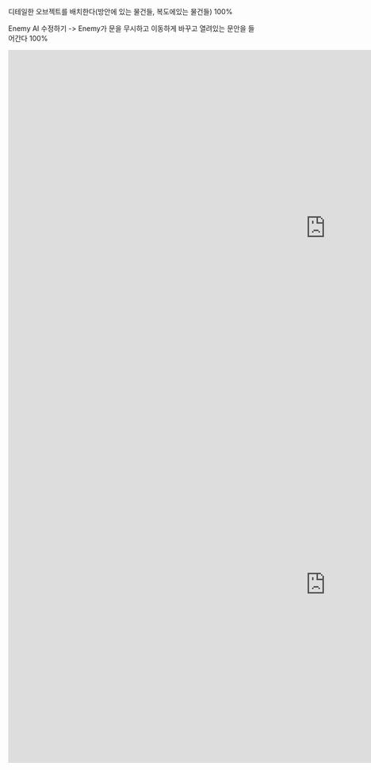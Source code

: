 
디테일한 오브젝트를 배치한다(방안에 있는 물건들, 복도에있는 물건들) 100%

Enemy AI 수정하기 -> Enemy가 문을 무시하고 이동하게 바꾸고 열려있는 문안을 들어간다 100%



<iframe width="1280" height="720" src="https://www.youtube.com/embed/hXXW75kj5ng" title="YouTube video player" frameborder="0" allow="accelerometer; autoplay; clipboard-write; encrypted-media; gyroscope; picture-in-picture" allowfullscreen></iframe>

<iframe width="1280" height="720" src="https://www.youtube.com/embed/i8UymDeElU4" title="YouTube video player" frameborder="0" allow="accelerometer; autoplay; clipboard-write; encrypted-media; gyroscope; picture-in-picture" allowfullscreen></iframe>
